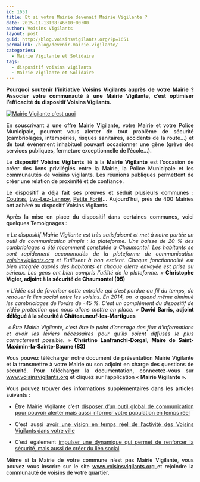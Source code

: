 ```yaml
---
id: 1651
title: Et si votre Mairie devenait Mairie Vigilante ?
date: 2015-11-13T08:46:10+00:00
author: Voisins Vigilants
layout: post
guid: http://blog.voisinsvigilants.org/?p=1651
permalink: /blog/devenir-mairie-vigilante/
categories:
  - Mairie Vigilante et Solidaire
tags:
  - dispositif voisins vigilants
  - Mairie Vigilante et Solidaire
---
```


<p style="font-weight: 500; text-align: justify;">
  <strong>Pourquoi soutenir l&rsquo;initiative Voisins Vigilants auprès de votre Mairie ? Associer votre communauté à une Mairie Vigilante, c&rsquo;est optimiser l&rsquo;efficacité du dispositif Voisins Vigilants. </strong>
</p>

[<img class="aligncenter size-full wp-image-3292" src="./../../images/2015/11/Mairie-Vigilante.jpg" alt="Mairie Vigilante c'est quoi" />](./../../images/2015/11/Mairie-Vigilante.jpg)

<p style="font-weight: 500; text-align: justify;">
  En souscrivant à une offre Mairie Vigilante, votre Mairie et votre Police Municipale, pourront vous alerter de tout problème de sécurité (cambriolages, intempéries, risques sanitaires, accidents de la route&#8230;) et de tout événement inhabituel pouvant occasionner une gêne (grève des services publiques, fermeture exceptionnelle de l&rsquo;école&#8230;).
</p>

<p style="font-weight: 500; text-align: justify;">
  Le <strong>dispositif Voisins Vigilants</strong> lié à la <strong>Mairie Vigilante</strong> est l&rsquo;occasion de créer des liens privilégiés entre la Mairie, la Police Municipale et les communautés de voisins vigilants. Les réunions publiques permettent de créer une relation de proximité et de confiance.
</p>

<p style="font-weight: 500; text-align: justify;">
  Le dispositif a déjà fait ses preuves et séduit plusieurs communes : <a href="http://blog.voisinsvigilants.org/presse/2015/10/28/loperation-voisins-vigilants-setend-a-coutras-2/">Coutras</a>, <a href="http://blog.voisinsvigilants.org/presse/2015/10/21/lys-lez-lannoy-dispositif-voisins-vigilants-il-reussite-2/">Lys-Lez-Lannoy</a>, <a href="http://blog.voisinsvigilants.org/presse/2015/11/04/petite-foret-salle-comble-pour-les-voisins-vigilants/">Petite Forêt</a>&#8230; Aujourd&rsquo;hui, près de 400 Mairies ont adhéré au dispositif Voisins Vigilants.
</p>

<p style="font-weight: 500; text-align: justify;">
  Après la mise en place du dispositif dans certaines communes, voici quelques Temoignages :
</p>

<p style="text-align: justify;">
  <em>« Le dispositif Mairie Vigilante est très satisfaisant et met à notre portée un outil de communication simple : la plateforme. Une baisse de 20 % des cambriolages a été récemment constatée à Chaumontel. Les habitants se sont rapidement accommodés de la plateforme de communication <a href="http://www.voisinsvigilants.org">voisinsvigilants.org</a> et l’utilisent à bon escient. Chaque fonctionnalité est bien intégrée auprès des habitants et chaque alerte envoyée est prise au sérieux. Les gens ont bien compris l’utilité de la plateforme. »</em><strong> </strong><span style="color: #000000;"><strong>Christophe Vigier, adjoint à la sécurité de Chaumontel (95)</strong></span>
</p>

<p style="text-align: justify;">
  <em>« L’idée est de favoriser cette entraide qui s’est perdue au fil du temps, de renouer le lien social entre les voisins. En 2014, on  a quand même diminué les cambriolages de l’ordre de -45 %. C’est un complément du dispositif de vidéo protection que nous allons mettre en place. » </em><span style="color: #000000;"><strong>David Barris, adjoint délégué à la sécurité à Châteauneuf-les-Martigues</strong></span>
</p>

<p style="text-align: justify;">
  <em> « Être Mairie Vigilante, c’est être le point d’ancrage des flux d’informations et avoir les leviers nécessaires pour qu’ils soient diffusés le plus correctement possible. » </em><span style="color: #000000;"><strong>Christine Lanfranchi-Dorgal, Maire de Saint-Maximin-la-Sainte-Baume (83)</strong></span>
</p>

<p style="font-weight: 500; text-align: justify;">
  Vous pouvez télécharger notre document de présentation Mairie Vigilante et la transmettre à votre Mairie ou son adjoint en charge des questions de sécurité. Pour télécharger la documentation, connectez-vous sur <a href="http://www.voisinsvigilants.org">www.voisinsvigilants.org</a> et cliquez sur l&rsquo;application &laquo;&nbsp;<strong>Mairie Vigilante </strong>».
</p>

<p style="font-weight: 500; text-align: justify;">
  Vous pouvez trouver des informations supplémentaires dans les articles suivants :
</p>

<ul style="list-style-type: disc;">
  <li style="text-align: justify;">
    Être Mairie Vigilante c&rsquo;est <a href="http://blog.voisinsvigilants.org/blog/etre-mairie-vigilante-cest/">disposer d’un outil global de communication pour pouvoir alerter mais aussi informer votre population en temps réel</a>
  </li>
</ul>

<ul style="list-style-type: disc; text-align: justify;">
  <li style="text-align: justify;">
    C&rsquo;est aussi <a href="http://blog.voisinsvigilants.org/blog/etre-mairie-vigilante-cest-3/">avoir une vision en temps réel de l’activité des Voisins Vigilants dans votre ville</a>
  </li>
</ul>

<ul style="list-style-type: disc;">
  <li style="text-align: justify;">
    C&rsquo;est également <a href="http://blog.voisinsvigilants.org/blog/etre-mairie-vigilante-cest-2/">impulser une dynamique qui permet de renforcer la sécurité, mais aussi de créer du lien social</a>
  </li>
</ul>

<p style="font-weight: 500; text-align: justify;">
  Même si la Mairie de votre commune n&rsquo;est pas Mairie Vigilante, vous pouvez vous inscrire sur le site <a href="www.voisinsvigilants.org%20">www.voisinsvigilants.org </a>et rejoindre la communauté de voisins de votre quartier.
</p>
